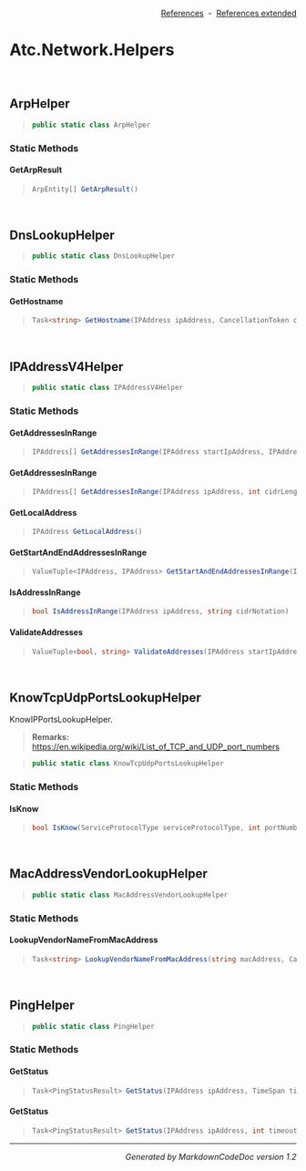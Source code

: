 <div style='text-align: right'>

[References](Index.md)&nbsp;&nbsp;-&nbsp;&nbsp;[References extended](IndexExtended.md)
</div>

# Atc.Network.Helpers

<br />

## ArpHelper

>```csharp
>public static class ArpHelper
>```

### Static Methods

#### GetArpResult
>```csharp
>ArpEntity[] GetArpResult()
>```

<br />

## DnsLookupHelper

>```csharp
>public static class DnsLookupHelper
>```

### Static Methods

#### GetHostname
>```csharp
>Task<string> GetHostname(IPAddress ipAddress, CancellationToken cancellationToken)
>```

<br />

## IPAddressV4Helper

>```csharp
>public static class IPAddressV4Helper
>```

### Static Methods

#### GetAddressesInRange
>```csharp
>IPAddress[] GetAddressesInRange(IPAddress startIpAddress, IPAddress endIpAddress)
>```
#### GetAddressesInRange
>```csharp
>IPAddress[] GetAddressesInRange(IPAddress ipAddress, int cidrLength)
>```
#### GetLocalAddress
>```csharp
>IPAddress GetLocalAddress()
>```
#### GetStartAndEndAddressesInRange
>```csharp
>ValueTuple<IPAddress, IPAddress> GetStartAndEndAddressesInRange(IPAddress ipAddress, int cidrLength)
>```
#### IsAddressInRange
>```csharp
>bool IsAddressInRange(IPAddress ipAddress, string cidrNotation)
>```
#### ValidateAddresses
>```csharp
>ValueTuple<bool, string> ValidateAddresses(IPAddress startIpAddress, IPAddress endIpAddress)
>```

<br />

## KnowTcpUdpPortsLookupHelper
KnowIPPortsLookupHelper.
><b>Remarks:</b> https://en.wikipedia.org/wiki/List_of_TCP_and_UDP_port_numbers

>```csharp
>public static class KnowTcpUdpPortsLookupHelper
>```

### Static Methods

#### IsKnow
>```csharp
>bool IsKnow(ServiceProtocolType serviceProtocolType, int portNumber)
>```

<br />

## MacAddressVendorLookupHelper

>```csharp
>public static class MacAddressVendorLookupHelper
>```

### Static Methods

#### LookupVendorNameFromMacAddress
>```csharp
>Task<string> LookupVendorNameFromMacAddress(string macAddress, CancellationToken cancellationToken = null)
>```

<br />

## PingHelper

>```csharp
>public static class PingHelper
>```

### Static Methods

#### GetStatus
>```csharp
>Task<PingStatusResult> GetStatus(IPAddress ipAddress, TimeSpan timeout)
>```
#### GetStatus
>```csharp
>Task<PingStatusResult> GetStatus(IPAddress ipAddress, int timeoutInMs = 1000)
>```
<hr /><div style='text-align: right'><i>Generated by MarkdownCodeDoc version 1.2</i></div>
